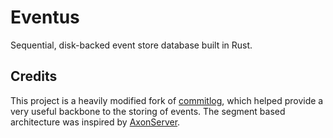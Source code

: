 # Eventus

Sequential, disk-backed event store database built in Rust.

## Credits

This project is a heavily modified fork of [commitlog](https://github.com/zowens/commitlog), which helped provide a very useful backbone to the storing of events. The segment based architecture was inspired by [AxonServer](https://www.axoniq.io/products/axon-server).
